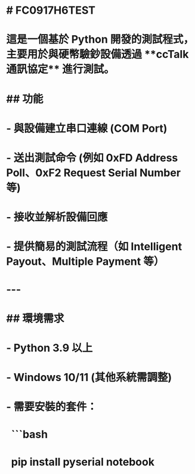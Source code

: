 # \# FC0917H6TEST

# 

# 這是一個基於 Python 開發的測試程式，主要用於與硬幣驗鈔設備透過 \*\*ccTalk 通訊協定\*\* 進行測試。

# 

# \## 功能

# \- 與設備建立串口連線 (COM Port)  

# \- 送出測試命令 (例如 0xFD Address Poll、0xF2 Request Serial Number 等)  

# \- 接收並解析設備回應  

# \- 提供簡易的測試流程（如 Intelligent Payout、Multiple Payment 等）  

# 

# ---

# 

# \## 環境需求

# \- Python 3.9 以上

# \- Windows 10/11 (其他系統需調整)

# \- 需要安裝的套件：

# &nbsp; ```bash

# &nbsp; pip install pyserial notebook

# 

